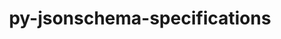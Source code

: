 ---
title: "py-jsonschema-specifications"
layout: cache
categories: [package, develop-2024-12-15]
meta: {"versions": ["2023.12.1"], "compilers": ["gcc@=11.1.0", "gcc@=11.4.0", "gcc@=7.5.0", "gcc@=9.4.0"], "oss": ["ubuntu18.04", "ubuntu20.04", "ubuntu22.04"], "platforms": ["linux"], "targets": ["neoverse_v1", "neoverse_v2", "ppc64le", "x86_64_v3"], "stacks": ["data-vis-sdk", "e4s", "e4s-neoverse-v2", "e4s-neoverse_v1", "e4s-power", "radiuss", "root"], "num_specs": 17, "num_specs_by_stack": {"radiuss": 2, "root": 17, "e4s-power": 3, "data-vis-sdk": 1, "e4s-neoverse_v1": 3, "e4s-neoverse-v2": 3, "e4s": 5}}
spec_details: [{"hash": "neer3qxyrkxk44e6qbcrgyhkydimumcy", "compiler": "gcc@=7.5.0", "versions": ["2023.12.1"], "os": "ubuntu18.04", "platform": "linux", "target": "x86_64_v3", "variants": ["build_system=python_pip"], "stacks": ["radiuss", "root"], "size": "-", "tarball": "https://binaries.spack.io/develop-2024-12-15/build_cache/linux-ubuntu18.04-x86_64_v3/gcc-7.5.0/py-jsonschema-specifications-2023.12.1/linux-ubuntu18.04-x86_64_v3-gcc-7.5.0-py-jsonschema-specifications-2023.12.1-neer3qxyrkxk44e6qbcrgyhkydimumcy.spack"}, {"hash": "k4kmxa5bvquvu2db6pvxhrajtun22dqf", "compiler": "gcc@=7.5.0", "versions": ["2023.12.1"], "os": "ubuntu18.04", "platform": "linux", "target": "x86_64_v3", "variants": ["build_system=python_pip"], "stacks": ["radiuss", "root"], "size": "-", "tarball": "https://binaries.spack.io/develop-2024-12-15/build_cache/linux-ubuntu18.04-x86_64_v3/gcc-7.5.0/py-jsonschema-specifications-2023.12.1/linux-ubuntu18.04-x86_64_v3-gcc-7.5.0-py-jsonschema-specifications-2023.12.1-k4kmxa5bvquvu2db6pvxhrajtun22dqf.spack"}, {"hash": "3ouru7ab7zxu4gl4cremqaixox4vhxj7", "compiler": "gcc@=9.4.0", "versions": ["2023.12.1"], "os": "ubuntu20.04", "platform": "linux", "target": "ppc64le", "variants": ["build_system=python_pip"], "stacks": ["root", "e4s-power"], "size": "-", "tarball": "https://binaries.spack.io/develop-2024-12-15/build_cache/linux-ubuntu20.04-ppc64le/gcc-9.4.0/py-jsonschema-specifications-2023.12.1/linux-ubuntu20.04-ppc64le-gcc-9.4.0-py-jsonschema-specifications-2023.12.1-3ouru7ab7zxu4gl4cremqaixox4vhxj7.spack"}, {"hash": "znv2qvj4o56knmq7uhabrjc3tb6cy45c", "compiler": "gcc@=9.4.0", "versions": ["2023.12.1"], "os": "ubuntu20.04", "platform": "linux", "target": "ppc64le", "variants": ["build_system=python_pip"], "stacks": ["root", "e4s-power"], "size": "-", "tarball": "https://binaries.spack.io/develop-2024-12-15/build_cache/linux-ubuntu20.04-ppc64le/gcc-9.4.0/py-jsonschema-specifications-2023.12.1/linux-ubuntu20.04-ppc64le-gcc-9.4.0-py-jsonschema-specifications-2023.12.1-znv2qvj4o56knmq7uhabrjc3tb6cy45c.spack"}, {"hash": "lsuyb4if2jo2jnh3uoiyjnmcdcltko24", "compiler": "gcc@=9.4.0", "versions": ["2023.12.1"], "os": "ubuntu20.04", "platform": "linux", "target": "ppc64le", "variants": ["build_system=python_pip"], "stacks": ["root", "e4s-power"], "size": "-", "tarball": "https://binaries.spack.io/develop-2024-12-15/build_cache/linux-ubuntu20.04-ppc64le/gcc-9.4.0/py-jsonschema-specifications-2023.12.1/linux-ubuntu20.04-ppc64le-gcc-9.4.0-py-jsonschema-specifications-2023.12.1-lsuyb4if2jo2jnh3uoiyjnmcdcltko24.spack"}, {"hash": "zv66obtm6zuml4b5qf72bqizxzwa5h5z", "compiler": "gcc@=11.1.0", "versions": ["2023.12.1"], "os": "ubuntu20.04", "platform": "linux", "target": "x86_64_v3", "variants": ["build_system=python_pip"], "stacks": ["data-vis-sdk", "root"], "size": "-", "tarball": "https://binaries.spack.io/develop-2024-12-15/build_cache/linux-ubuntu20.04-x86_64_v3/gcc-11.1.0/py-jsonschema-specifications-2023.12.1/linux-ubuntu20.04-x86_64_v3-gcc-11.1.0-py-jsonschema-specifications-2023.12.1-zv66obtm6zuml4b5qf72bqizxzwa5h5z.spack"}, {"hash": "63p2gx2wsg3d7a3wl4ykg6q3jm6ly7wp", "compiler": "gcc@=11.4.0", "versions": ["2023.12.1"], "os": "ubuntu22.04", "platform": "linux", "target": "neoverse_v1", "variants": ["build_system=python_pip"], "stacks": ["e4s-neoverse_v1", "root"], "size": "-", "tarball": "https://binaries.spack.io/develop-2024-12-15/build_cache/linux-ubuntu22.04-neoverse_v1/gcc-11.4.0/py-jsonschema-specifications-2023.12.1/linux-ubuntu22.04-neoverse_v1-gcc-11.4.0-py-jsonschema-specifications-2023.12.1-63p2gx2wsg3d7a3wl4ykg6q3jm6ly7wp.spack"}, {"hash": "l7u4ksoh2zrprcgprxduwbncojodlq3q", "compiler": "gcc@=11.4.0", "versions": ["2023.12.1"], "os": "ubuntu22.04", "platform": "linux", "target": "neoverse_v1", "variants": ["build_system=python_pip"], "stacks": ["e4s-neoverse_v1", "root"], "size": "-", "tarball": "https://binaries.spack.io/develop-2024-12-15/build_cache/linux-ubuntu22.04-neoverse_v1/gcc-11.4.0/py-jsonschema-specifications-2023.12.1/linux-ubuntu22.04-neoverse_v1-gcc-11.4.0-py-jsonschema-specifications-2023.12.1-l7u4ksoh2zrprcgprxduwbncojodlq3q.spack"}, {"hash": "feoasi25f3wt7qiohc4ayyyn3y3br6rv", "compiler": "gcc@=11.4.0", "versions": ["2023.12.1"], "os": "ubuntu22.04", "platform": "linux", "target": "neoverse_v1", "variants": ["build_system=python_pip"], "stacks": ["e4s-neoverse_v1", "root"], "size": "-", "tarball": "https://binaries.spack.io/develop-2024-12-15/build_cache/linux-ubuntu22.04-neoverse_v1/gcc-11.4.0/py-jsonschema-specifications-2023.12.1/linux-ubuntu22.04-neoverse_v1-gcc-11.4.0-py-jsonschema-specifications-2023.12.1-feoasi25f3wt7qiohc4ayyyn3y3br6rv.spack"}, {"hash": "h2dwr5vmdoe3fki65yza36nimzu57hlz", "compiler": "gcc@=11.4.0", "versions": ["2023.12.1"], "os": "ubuntu22.04", "platform": "linux", "target": "neoverse_v2", "variants": ["build_system=python_pip"], "stacks": ["root", "e4s-neoverse-v2"], "size": "-", "tarball": "https://binaries.spack.io/develop-2024-12-15/build_cache/linux-ubuntu22.04-neoverse_v2/gcc-11.4.0/py-jsonschema-specifications-2023.12.1/linux-ubuntu22.04-neoverse_v2-gcc-11.4.0-py-jsonschema-specifications-2023.12.1-h2dwr5vmdoe3fki65yza36nimzu57hlz.spack"}, {"hash": "iu7xyulsyxe4clxew5gcmxl36aizwsto", "compiler": "gcc@=11.4.0", "versions": ["2023.12.1"], "os": "ubuntu22.04", "platform": "linux", "target": "neoverse_v2", "variants": ["build_system=python_pip"], "stacks": ["root", "e4s-neoverse-v2"], "size": "-", "tarball": "https://binaries.spack.io/develop-2024-12-15/build_cache/linux-ubuntu22.04-neoverse_v2/gcc-11.4.0/py-jsonschema-specifications-2023.12.1/linux-ubuntu22.04-neoverse_v2-gcc-11.4.0-py-jsonschema-specifications-2023.12.1-iu7xyulsyxe4clxew5gcmxl36aizwsto.spack"}, {"hash": "nh3nru73mljnq644e445w4a67yw53ns3", "compiler": "gcc@=11.4.0", "versions": ["2023.12.1"], "os": "ubuntu22.04", "platform": "linux", "target": "neoverse_v2", "variants": ["build_system=python_pip"], "stacks": ["root", "e4s-neoverse-v2"], "size": "-", "tarball": "https://binaries.spack.io/develop-2024-12-15/build_cache/linux-ubuntu22.04-neoverse_v2/gcc-11.4.0/py-jsonschema-specifications-2023.12.1/linux-ubuntu22.04-neoverse_v2-gcc-11.4.0-py-jsonschema-specifications-2023.12.1-nh3nru73mljnq644e445w4a67yw53ns3.spack"}, {"hash": "63c4srmsw7ipu43bxxgybaxrjjxjowag", "compiler": "gcc@=11.4.0", "versions": ["2023.12.1"], "os": "ubuntu22.04", "platform": "linux", "target": "x86_64_v3", "variants": ["build_system=python_pip"], "stacks": ["root", "e4s"], "size": "-", "tarball": "https://binaries.spack.io/develop-2024-12-15/build_cache/linux-ubuntu22.04-x86_64_v3/gcc-11.4.0/py-jsonschema-specifications-2023.12.1/linux-ubuntu22.04-x86_64_v3-gcc-11.4.0-py-jsonschema-specifications-2023.12.1-63c4srmsw7ipu43bxxgybaxrjjxjowag.spack"}, {"hash": "qxhywgkrenjiasksrw3dcsowfjpamw7k", "compiler": "gcc@=11.4.0", "versions": ["2023.12.1"], "os": "ubuntu22.04", "platform": "linux", "target": "x86_64_v3", "variants": ["build_system=python_pip"], "stacks": ["root", "e4s"], "size": "-", "tarball": "https://binaries.spack.io/develop-2024-12-15/build_cache/linux-ubuntu22.04-x86_64_v3/gcc-11.4.0/py-jsonschema-specifications-2023.12.1/linux-ubuntu22.04-x86_64_v3-gcc-11.4.0-py-jsonschema-specifications-2023.12.1-qxhywgkrenjiasksrw3dcsowfjpamw7k.spack"}, {"hash": "77xok6w2vllf7x3lhibgmtnxzibloct6", "compiler": "gcc@=11.4.0", "versions": ["2023.12.1"], "os": "ubuntu22.04", "platform": "linux", "target": "x86_64_v3", "variants": ["build_system=python_pip"], "stacks": ["root", "e4s"], "size": "-", "tarball": "https://binaries.spack.io/develop-2024-12-15/build_cache/linux-ubuntu22.04-x86_64_v3/gcc-11.4.0/py-jsonschema-specifications-2023.12.1/linux-ubuntu22.04-x86_64_v3-gcc-11.4.0-py-jsonschema-specifications-2023.12.1-77xok6w2vllf7x3lhibgmtnxzibloct6.spack"}, {"hash": "zz3njj4oukgxiszz5aehucvalxysoyny", "compiler": "gcc@=11.4.0", "versions": ["2023.12.1"], "os": "ubuntu22.04", "platform": "linux", "target": "x86_64_v3", "variants": ["build_system=python_pip"], "stacks": ["root", "e4s"], "size": "-", "tarball": "https://binaries.spack.io/develop-2024-12-15/build_cache/linux-ubuntu22.04-x86_64_v3/gcc-11.4.0/py-jsonschema-specifications-2023.12.1/linux-ubuntu22.04-x86_64_v3-gcc-11.4.0-py-jsonschema-specifications-2023.12.1-zz3njj4oukgxiszz5aehucvalxysoyny.spack"}, {"hash": "oa7mwahs2i5rzy2ibr6uybazdndz4adf", "compiler": "gcc@=11.4.0", "versions": ["2023.12.1"], "os": "ubuntu22.04", "platform": "linux", "target": "x86_64_v3", "variants": ["build_system=python_pip"], "stacks": ["root", "e4s"], "size": "-", "tarball": "https://binaries.spack.io/develop-2024-12-15/build_cache/linux-ubuntu22.04-x86_64_v3/gcc-11.4.0/py-jsonschema-specifications-2023.12.1/linux-ubuntu22.04-x86_64_v3-gcc-11.4.0-py-jsonschema-specifications-2023.12.1-oa7mwahs2i5rzy2ibr6uybazdndz4adf.spack"}]
---